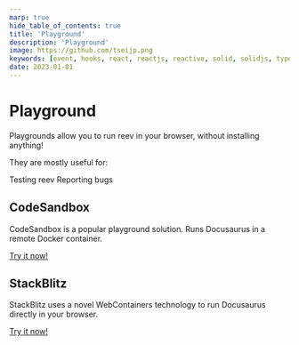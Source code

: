 ```yaml
---
marp: true
hide_table_of_contents: true
title: 'Playground'
description: 'Playground'
image: https://github.com/tseijp.png
keywords: [event, hooks, react, reactjs, reactive, solid, solidjs, typescript]
date: 2023-01-01
---
```


# Playground

Playgrounds allow you to run reev in your browser, without installing anything!

They are mostly useful for:

Testing reev
Reporting bugs

## CodeSandbox

CodeSandbox is a popular playground solution. Runs Docusaurus in a remote Docker container.

[Try it now!](https://codesandbox.io)

## StackBlitz

StackBlitz uses a novel WebContainers technology to run Docusaurus directly in your browser.

[Try it now!](https://https://stackblitz.com/)
